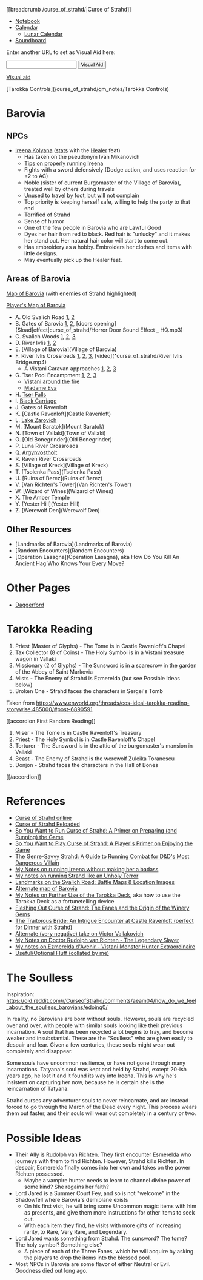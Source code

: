 [[breadcrumb /curse_of_strahd/|Curse of Strahd]]

<script type="module">
    import {init_links, init_visual_aid} from "/js/common/visual_aid_backend.js";
    import {init_accordions} from "/js/common/utils.js";
    init_links();
    init_visual_aid();
    init_accordions();
</script>

* [Notebook](Notebook)
* [Calendar](/curse_of_strahd/calendar)
  * [Lunar Calendar](https://old.reddit.com/r/DnDBehindTheScreen/comments/5i18m8/lunarbaroviancurse_of_strahd_calendar/)
* [Soundboard](Soundboard)

Enter another URL to set as Visual Aid here:

<input type="text" id="custom_visual_aid_url"> <button id="custom_visual_aid_button">Visual Aid</button>

[Visual aid](/visual_aid)

[Tarokka Controls](/curse_of_strahd/gm_notes/Tarokka Controls)

# Barovia

## NPCs

* [Ireena Kolyana](^curse_of_strahd/ireena.jpg) ([stats](/dnd/monster/Noble) with the [Healer](/dnd/general/Feats#Healer) feat)
  * Has taken on the pseudonym Ivan Mikanovich
  * [Tips on properly running Ireena](https://old.reddit.com/r/CurseofStrahd/comments/8vsw2p/my_notes_on_running_ireena_without_making_her_a/)
  * Fights with a sword defensively (Dodge action, and uses reaction for +2 to AC)
  * Noble (sister of current Burgomaster of the Village of Barovia), treated well by others during travels
  * Unused to travel by foot, but will not complain
  * Top priority is keeping herself safe, willing to help the party to that end
  * Terrified of Strahd
  * Sense of humor
  * One of the few people in Barovia who are Lawful Good
  * Dyes her hair from red to black. Red hair is "unlucky" and it makes her stand out. Her natural hair color will start to come out.
  * Has embroidery as a hobby. Embroiders her clothes and items with little designs.
  * May eventually pick up the Healer feat.

## Areas of Barovia

[Map of Barovia](/static/img/visual_aids/curse_of_strahd/barovia_gm_map.jpg) (with enemies of Strahd highlighted)

[Player's Map of Barovia](^curse_of_strahd/players_map.png)

* A. Old Svalich Road [1](^curse_of_strahd/old_svalich_road_1.png), [2](^curse_of_strahd/old_svalich_road_2.jpg)
* B. Gates of Barovia [1](^curse_of_strahd/gates_dim.jpg), [2](^curse_of_strahd/gates_2.jpg), [doors opening]($load|effect|curse_of_strahd/Horror Door Sound Effect _ HQ.mp3)
* C. Svalich Woods [1](^curse_of_strahd/svalich_woods.mp4), [2](^curse_of_strahd/svalich_woods_2.jpg), [3](^curse_of_strahd/svalich_woods_3.jpg)
* D. River Ivlis [1](^curse_of_strahd/river_ivlis_1.jpg), [2](^curse_of_strahd/river_ivlis_2.jpg)
* E. [Village of Barovia](Village of Barovia)
* F. River Ivlis Crossroads [1](^curse_of_strahd/river_ivlis_crossroads_1.jpg), [2](^curse_of_strahd/river_ivlis_crossroads_2.jpg), [3](^curse_of_strahd/river_ivlis_crossroads_3.jpg), [video](^curse_of_strahd/River Ivlis Bridge.mp4)
  * A Vistani Caravan approaches [1](^curse_of_strahd/vistani_caravan_1.jpg), [2](^curse_of_strahd/vistani_caravan_2.jpg), [3](^curse_of_strahd/vistani_caravan_3.jpg)
* G. Tser Pool Encampment [1](^curse_of_strahd/tser_pool_encampment_1.jpg), [2](^curse_of_strahd/tser_pool_encampment_2.jpg), [3](^curse_of_strahd/tser_pool_encampment_3.jpg)
  * [Vistani around the fire](^curse_of_strahd/vistani_around_the_fire.jpg)
  * [Madame Eva](^curse_of_strahd/madame_eva.jpg)
* H. [Tser Falls](^curse_of_strahd/tser_falls_1.jpg)
* I. [Black Carriage](^curse_of_strahd/black_carriage.jpg)
* J. Gates of Ravenloft
* K. [Castle Ravenloft](Castle Ravenloft)
* L. [Lake Zarovich](^curse_of_strahd/lake_zarovich.mp4)
* M. [Mount Baratok](Mount Baratok)
* N. [Town of Vallaki](Town of Vallaki)
* O. [Old Bonegrinder](Old Bonegrinder)
* P. Luna River Crossroads
* Q. [Argynvostholt](Argynvostholt)
* R. Raven River Crossroads
* S. [Village of Krezk](Village of Krezk)
* T. [Tsolenka Pass](Tsolenka Pass)
* U. [Ruins of Berez](Ruins of Berez)
* V. [Van Richten's Tower](Van Richten's Tower)
* W. [Wizard of Wines](Wizard of Wines)
* X. The Amber Temple
* Y. [Yester Hill](Yester Hill)
* Z. [Werewolf Den](Werewolf Den)

## Other Resources

* [Landmarks of Barovia](Landmarks of Barovia)
* [Random Encounters](Random Encounters)
* [Operation Lasagna](Operation Lasagna), aka How Do You Kill An Ancient Hag Who Knows Your Every Move?

# Other Pages

* [Daggerford](Daggerford)

# Tarokka Reading

1. Priest (Master of Glyphs) - The Tome is in Castle Ravenloft's Chapel
2. Tax Collector (8 of Coins) - The Holy Symbol is in a Vistani treasure wagon in Vallaki
3. Missionary (2 of Glyphs) - The Sunsword is in a scarecrow in the garden of the Abbey of Saint Markovia
4. Mists - The Enemy of Strahd is Ezmerelda (but see Possible Ideas below)
5. Broken One - Strahd faces the characters in Sergei's Tomb

Taken from <https://www.enworld.org/threads/cos-ideal-tarokka-reading-storywise.485000/#post-6890591>

[[accordion First Random Reading]]

1. Miser - The Tome is in Castle Ravenloft's Treasury
2. Priest - The Holy Symbol is in Castle Ravenloft's Chapel
3. Torturer - The Sunsword is in the attic of the burgomaster's mansion in Vallaki
4. Beast - The Enemy of Strahd is the werewolf Zuleika Toranescu
5. Donjon - Strahd faces the characters in the Hall of Bones 

[[/accordion]]

# References

* [Curse of Strahd online](https://5e.tools/adventure.html#cos)
* [Curse of Strahd Reloaded](https://old.reddit.com/r/CurseofStrahd/comments/9bpzbh/curse_of_strahd_reloaded_compilation_thread/)
* [So You Want to Run Curse of Strahd: A Primer on Preparing (and Running) the Game](https://old.reddit.com/r/CurseofStrahd/comments/f3w658/so_you_want_to_run_curse_of_strahd_a_primer_on/)
* [So You Want to Play Curse of Strahd: A Player's Primer on Enjoying the Game](https://old.reddit.com/r/CurseofStrahd/comments/hhezj2/so_you_want_to_play_curse_of_strahd_a_players/)
* [The Genre-Savvy Strahd: A Guide to Running Combat for D&D's Most Dangerous Villain](https://old.reddit.com/r/CurseofStrahd/comments/eekl2g/the_genresavvy_strahd_a_guide_to_running_combat/)
* [My Notes on running Ireena without making her a badass](https://old.reddit.com/r/CurseofStrahd/comments/8vsw2p/my_notes_on_running_ireena_without_making_her_a/)
* [My notes on running Strahd like an Unholy Terror](https://old.reddit.com/r/CurseofStrahd/comments/8ts5bg/my_notes_on_running_strahd_like_an_unholy_terror/)
* [Landmarks on the Svalich Road: Battle Maps & Location Images](https://old.reddit.com/r/CurseofStrahd/comments/etzcys/landmarks_on_the_svalich_road_battle_maps/)
* [Alternate map of Barovia](https://imgur.com/t/curse_of_strahd/GKDGBt2)
* [My Notes on Further Use of the Tarokka Deck](https://old.reddit.com/r/CurseofStrahd/comments/9l40pt/my_notes_on_further_use_of_the_tarokka_deck/), aka how to use the Tarokka Deck as a fortunetelling device
* [Fleshing Out Curse of Strahd: The Fanes and the Origin of the Winery Gems](https://old.reddit.com/r/CurseofStrahd/comments/9l5zfh/fleshing_out_curse_of_strahd_the_fanes_and_the/)
* [The Traitorous Bride: An Intrigue Encounter at Castle Ravenloft (perfect for Dinner with Strahd)](https://old.reddit.com/r/CurseofStrahd/comments/bhplvp/the_traitorous_bride_an_intrigue_encounter_at/)
* [Alternate (very negative) take on Victor Vallakovich](https://old.reddit.com/r/CurseofStrahd/comments/8eex9m/alternate_very_negative_take_on_victor_vallakovich/)
* [My Notes on Doctor Rudolph van Richten - The Legendary Slayer](https://old.reddit.com/r/CurseofStrahd/comments/8xcf57/my_notes_on_doctor_rudolph_van_richten_the/)
* [My notes on Ezmerelda d'Avenir - Vistani Monster Hunter Extraordinaire](https://old.reddit.com/r/CurseofStrahd/comments/8wct9k/my_notes_on_ezmerelda_davenir_vistani_monster/)
* [Useful/Optional Fluff (collated by me)](https://old.reddit.com/r/CurseofStrahd/comments/8a2b91/usefuloptional_fluff_collated_by_me/)

# The Soulless

Inspiration: <https://old.reddit.com/r/CurseofStrahd/comments/aeam04/how_do_we_feel_about_the_soulless_barovians/edoinq0/>

In reality, no Barovians are born without souls. However, souls are recycled over and over, with people with similar souls looking like their previous incarnation. A soul that has been recycled a lot begins to fray, and become weaker and insubstantial. These are the "Soulless" who are given easily to despair and fear. Given a few centuries, these souls might wear out completely and disappear.

Some souls have uncommon resilience, or have not gone through many incarnations. Tatyana's soul was kept and held by Strahd, except 20-ish years ago, he lost it and it found its way into Ireena. This is why he's insistent on capturing her now, because he is certain she is the reincarnation of Tatyana.

Strahd curses any adventurer souls to never reincarnate, and are instead forced to go through the March of the Dead every night. This process wears them out faster, and their souls will wear out completely in a century or two.

# Possible Ideas

* Their Ally is Rudolph van Richten. They first encounter Esmerelda who journeys with them to find Richten. However, Strahd kills Richten. In despair, Esmerelda finally comes into her own and takes on the power Richten possessed.
  * Maybe a vampire hunter needs to learn to channel divine power of some kind? She regains her faith?
* Lord Jared is a Summer Court Fey, and so is not "welcome" in the Shadowfell where Barovia's demiplane exists
    * On his first visit, he will bring some Uncommon magic items with him as presents, and give them more instructions for other items to seek out.
    * With each item they find, he visits with more gifts of increasing rarity, to Rare, Very Rare, and Legendary.
* Lord Jared wants something from Strahd. The sunsword? The tome? The holy symbol? Something else?
    * A piece of each of the Three Fanes, which he will acquire by asking the players to drop the items into the blessed pool.
* Most NPCs in Barovia are some flavor of either Neutral or Evil. Goodness died out long ago.
